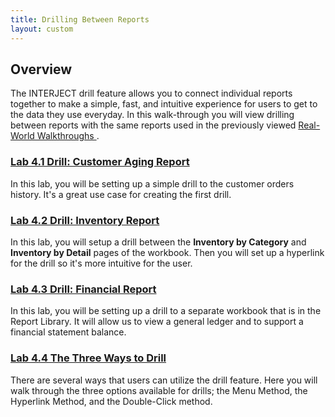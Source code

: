 ```yaml
---
title: Drilling Between Reports
layout: custom
---
```


##  **Overview**


The INTERJECT drill feature allows you to connect individual reports together to make a simple, fast, and intuitive experience for users to get to the data they use everyday. In this walk-through you will view drilling between reports with the same reports used in the previously viewed [ Real-World Walkthroughs ](/wAbout/Real-World-Walkthroughs_128091006.html) . 

###  [ Lab 4.1 Drill: Customer Aging Report ](wGetStarted/L-Drill-CustomerAging_128421015.html)

In this lab, you will be setting up a simple drill to the customer orders history. It's a great use case for creating the first drill. 

###  [ Lab 4.2 Drill: Inventory Report ](wGetStarted/L-Drill-InventoryReport_128409138.html)

In this lab, you will setup a drill between the **Inventory by Category** and **Inventory by Detail** pages of the workbook. Then you will set up a hyperlink for the drill so it's more intuitive for the user. 

###  [ Lab 4.3 Drill: Financial Report ](wGetStarted/L-Drill-FinancialReport_128409219.html)

In this lab, you will be setting up a drill to a separate workbook that is in the Report Library. It will allow us to view a general ledger and to support a financial statement balance. 

###  [ Lab 4.4 The Three Ways to Drill ](/wGetStarted/L4.4-The-Three-Ways-to-Drill_128510906.html)

There are several ways that users can utilize the drill feature. Here you will walk through the three options available for drills; the Menu Method, the Hyperlink Method, and the Double-Click method. 

  
  


  


  


  

